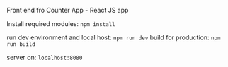 Front end fro Counter App - React JS app

Install required modules: `npm install`

run dev environment and local host: `npm run dev`
build for production: `npm run build`

server on: `localhost:8080`
